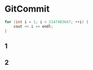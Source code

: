 # GitCommit
```cpp
for (int i = 1; i < 2147483647; ++i) {
    cout << i << endl;
}
```

## 1

## 2

